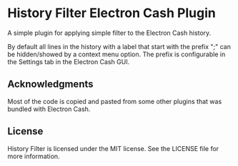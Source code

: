 History Filter Electron Cash Plugin
===================================

A simple plugin for applying simple filter to the Electron Cash history.

By default all lines in the history with a label that start with the prefix ";" can be hidden/showed by a context menu option. The prefix is configurable in the Settings tab in the Electron Cash GUI.

## Acknowledgments

Most of the code is copied and pasted from some other plugins that was bundled with Electron Cash.

## License

History Filter is licensed under the MIT license. See the LICENSE file for more information.
